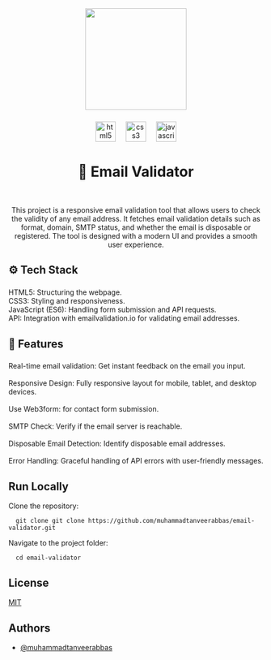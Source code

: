 <div align="center">
  <img height="200" src="https://i.postimg.cc/dVYyFrC0/Email-Validator.jpg"  />
</div>

###

<div align="center">
  <img src="https://img.shields.io/badge/HTML5-E34F26?logo=html5&logoColor=white&style=for-the-badge" height="40" alt="html5 logo"  />
  <img width="12" />
  <img src="https://img.shields.io/badge/CSS3-1572B6?logo=css3&logoColor=white&style=for-the-badge" height="40" alt="css3 logo"  />
  <img width="12" />
  <img src="https://img.shields.io/badge/JavaScript-F7DF1E?logo=javascript&logoColor=black&style=for-the-badge" height="40" alt="javascript logo"  />
</div>

<h1 align="center">📧 Email Validator</h1>
<br>

<p align="center">This project is a responsive email validation tool that allows users to check the validity of any email address. It fetches email validation details such as format, domain, SMTP status, and whether the email is disposable or registered. The tool is designed with a modern UI and provides a smooth user experience.</p>

###

<h2 align="left">⚙️ Tech Stack</h2>

###

<p align="left">HTML5: Structuring the webpage.<br>CSS3: Styling and responsiveness.<br>JavaScript (ES6): Handling form submission and API requests.<br>API: Integration with emailvalidation.io for validating email addresses.</p>

###

<h2 align="left">🔋 Features</h2>

###

<p align="left">
Real-time email validation: Get instant feedback on the email you input.<br> <br>
Responsive Design: Fully responsive layout for mobile, tablet, and desktop devices.<br> <br> 
Use Web3form: for contact form submission.<br> <br> 
SMTP Check: Verify if the email server is reachable.<br> <br> 
Disposable Email Detection: Identify disposable email addresses.<br> <br> 
Error Handling: Graceful handling of API errors with user-friendly messages. <br> 
</p>

###

## Run Locally

Clone the repository:

```npm
  git clone git clone https://github.com/muhammadtanveerabbas/email-validator.git

```

Navigate to the project folder:

```npm
  cd email-validator
```



## License

[MIT](https://choosealicense.com/licenses/mit/)


## Authors

- [@muhammadtanveerabbas](https://github.com/MuhammadTanveerAbbas)
